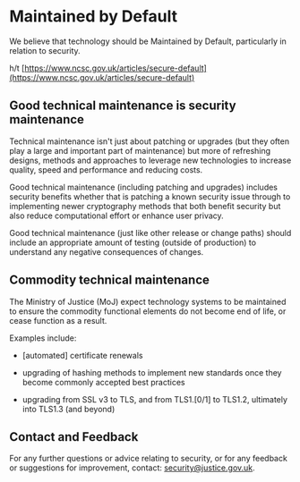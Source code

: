 # Maintained by Default

We believe that technology should be Maintained by Default, particularly in relation to security.

h/t [https://www.ncsc.gov.uk/articles/secure-default](https://www.ncsc.gov.uk/articles/secure-default)

## Good technical maintenance is security maintenance

Technical maintenance isn't just about patching or upgrades \(but they often play a large and important part of maintenance\) but more of refreshing designs, methods and approaches to leverage new technologies to increase quality, speed and performance and reducing costs.

Good technical maintenance \(including patching and upgrades\) includes security benefits whether that is patching a known security issue through to implementing newer cryptography methods that both benefit security but also reduce computational effort or enhance user privacy.

Good technical maintenance \(just like other release or change paths\) should include an appropriate amount of testing \(outside of production\) to understand any negative consequences of changes.

## Commodity technical maintenance

The Ministry of Justice \(MoJ\) expect technology systems to be maintained to ensure the commodity functional elements do not become end of life, or cease function as a result.

Examples include:

-   \[automated\] certificate renewals

-   upgrading of hashing methods to implement new standards once they become commonly accepted best practices

-   upgrading from SSL v3 to TLS, and from TLS1.\[0/1\] to TLS1.2, ultimately into TLS1.3 \(and beyond\)


## Contact and Feedback

For any further questions or advice relating to security, or for any feedback or suggestions for improvement, contact: [security@justice.gov.uk](mailto:security@justice.gov.uk).

